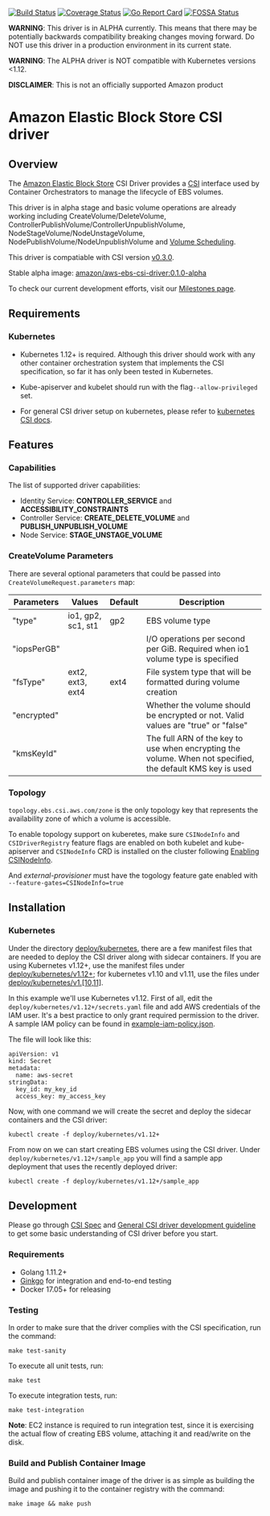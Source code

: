 [![Build Status](https://travis-ci.org/kubernetes-sigs/aws-ebs-csi-driver.svg?branch=master)](https://travis-ci.org/kubernetes-sigs/aws-ebs-csi-driver)
[![Coverage Status](https://coveralls.io/repos/github/kubernetes-sigs/aws-ebs-csi-driver/badge.svg?branch=master)](https://coveralls.io/github/kubernetes-sigs/aws-ebs-csi-driver?branch=master)
[![Go Report Card](https://goreportcard.com/badge/github.com/kubernetes-sigs/aws-ebs-csi-driver)](https://goreportcard.com/report/github.com/kubernetes-sigs/aws-ebs-csi-driver)
[![FOSSA Status](https://app.fossa.io/api/projects/git%2Bgithub.com%2Fd-nishi%2Faws-ebs-csi-driver.svg?type=shield)](https://app.fossa.io/projects/git%2Bgithub.com%2Fd-nishi%2Faws-ebs-csi-driver?ref=badge_shield)

**WARNING**: This driver is in ALPHA currently. This means that there may be potentially backwards compatibility breaking changes moving forward. Do NOT use this driver in a production environment in its current state.

**WARNING**: The ALPHA driver is NOT compatible with Kubernetes versions <1.12.

**DISCLAIMER**: This is not an officially supported Amazon product

# Amazon Elastic Block Store CSI driver

## Overview

The [Amazon Elastic Block Store](https://aws.amazon.com/ebs/) CSI Driver provides a [CSI](https://github.com/container-storage-interface/spec/blob/master/spec.md) interface used by Container Orchestrators to manage the lifecycle of EBS volumes.

This driver is in alpha stage and basic volume operations are already working including CreateVolume/DeleteVolume, ControllerPublishVolume/ControllerUnpublishVolume, NodeStageVolume/NodeUnstageVolume,  NodePublishVolume/NodeUnpublishVolume and [Volume Scheduling](https://kubernetes.io/docs/concepts/storage/storage-classes/#volume-binding-mode).

This driver is compatiable with CSI version [v0.3.0](https://github.com/container-storage-interface/spec/blob/v0.3.0/spec.md).

Stable alpha image: [amazon/aws-ebs-csi-driver:0.1.0-alpha](https://hub.docker.com/r/amazon/aws-ebs-csi-driver/)

To check our current development efforts, visit our [Milestones page](https://github.com/kubernetes-sigs/aws-ebs-csi-driver/milestones).

## Requirements
### Kubernetes
* Kubernetes 1.12+ is required. Although this driver should work with any other container orchestration system that implements the CSI specification, so far it has only been tested in Kubernetes.

* Kube-apiserver and kubelet should run with the flag`--allow-privileged` set.

* For general CSI driver setup on kubernetes, please refer to [kubernetes CSI docs](https://kubernetes-csi.github.io/docs/Home.html).

## Features
### Capabilities
The list of supported driver capabilities:
* Identity Service: **CONTROLLER_SERVICE** and **ACCESSIBILITY_CONSTRAINTS**
* Controller Service: **CREATE_DELETE_VOLUME** and **PUBLISH_UNPUBLISH_VOLUME**
* Node Service: **STAGE_UNSTAGE_VOLUME**

### CreateVolume Parameters
There are several optional parameters that could be passed into `CreateVolumeRequest.parameters` map:

| Parameters        | Values           | Default  | Description         |
|-------------------|------------------|----------|---------------------|
| "type"            |io1, gp2, sc1, st1| gp2      | EBS volume type     |
| "iopsPerGB"       |                  |          | I/O operations per second per GiB. Required when io1 volume type is specified |
| "fsType"          | ext2, ext3, ext4 | ext4     | File system type that will be formatted during volume creation |
| "encrypted"       |                  |          | Whether the volume should be encrypted or not. Valid values are "true" or "false" | 
| "kmsKeyId"        |                  |          | The full ARN of the key to use when encrypting the volume. When not specified, the default KMS key is used |

### Topology
`topology.ebs.csi.aws.com/zone` is the only topology key that represents the availability zone of which a volume is accessible.

To enable topology support on kuberetes, make sure `CSINodeInfo` and `CSIDriverRegistry` feature flags are enabled on both kubelet and kube-apiserver and `CSINodeInfo` CRD is installed on the cluster following [Enabling CSINodeInfo](https://kubernetes-csi.github.io/docs/Setup.html#enabling-csinodeinfo).

And *external-provisioner* must have the togology feature gate enabled with `--feature-gates=CSINodeInfo=true`

## Installation
### Kubernetes
Under the directory [deploy/kubernetes](./deploy/kubernetes), there are a few manifest files that are needed to deploy the CSI driver along with sidecar containers. If you are using Kubernetes v1.12+, use the manifest files under [deploy/kubernetes/v1.12+](deploy/kubernetes/v1.12+); for kubernetes v1.10 and v1.11, use the files under [deploy/kubernetes/v1.[10,11]](deploy/kubernetes/v1.[10,11]).

In this example we'll use Kubernetes v1.12. First of all, edit the `deploy/kubernetes/v1.12+/secrets.yaml` file and add AWS credentials of the IAM user. It's a best practice to only grant required permission to the driver. A sample IAM policy can be found in [example-iam-policy.json](example-iam-policy.json).

The file will look like this:

```
apiVersion: v1
kind: Secret
metadata:
  name: aws-secret
stringData:
  key_id: my_key_id
  access_key: my_access_key
```

Now, with one command we will create the secret and deploy the sidecar containers and the CSI driver:

```
kubectl create -f deploy/kubernetes/v1.12+
```

From now on we can start creating EBS volumes using the CSI driver. Under `deploy/kubernetes/v1.12+/sample_app` you will find a sample app deployment that uses the recently deployed driver:

```
kubectl create -f deploy/kubernetes/v1.12+/sample_app
```

## Development
Please go through [CSI Spec](https://github.com/container-storage-interface/spec/blob/master/spec.md) and [General CSI driver development guideline](https://kubernetes-csi.github.io/docs/Development.html) to get some basic understanding of CSI driver before you start.

### Requirements
* Golang 1.11.2+
* [Ginkgo](https://github.com/onsi/ginkgo) for integration and end-to-end testing
* Docker 17.05+ for releasing

### Testing

In order to make sure that the driver complies with the CSI specification, run the command:

```
make test-sanity
```

To execute all unit tests, run:

```
make test
```

To execute integration tests, run:

```
make test-integration
```

**Note**: EC2 instance is required to run integration test, since it is exercising the actual flow of creating EBS volume, attaching it and read/write on the disk.

### Build and Publish Container Image

Build and publish container image of the driver is as simple as building the image and pushing it to the container registry with the command:

```
make image && make push
```
